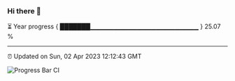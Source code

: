 ### Hi there 👋

⏳ Year progress { ███████▁▁▁▁▁▁▁▁▁▁▁▁▁▁▁▁▁▁▁▁▁▁▁ } 25.07 %

---

⏰ Updated on Sun, 02 Apr 2023 12:12:43 GMT

![Progress Bar CI](https://github.com/Shyam-Makwana/GitHub-Actions-Demo/workflows/Progress%20Bar%20CI/badge.svg)
